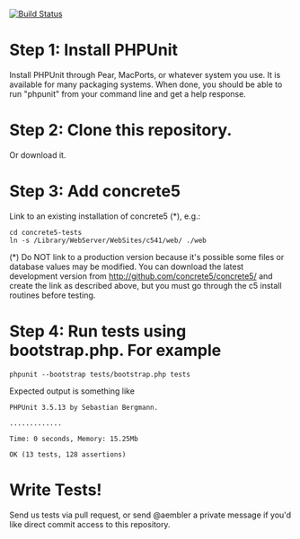 [![Build Status](https://travis-ci.org/concrete5/concrete5-tests.png?branch=master)](https://travis-ci.org/concrete5/concrete5-tests)

# Step 1: Install PHPUnit

Install PHPUnit through Pear, MacPorts, or whatever system you use. It is available for many packaging systems. When done, you should be able to run "phpunit" from your command line and get a help response.

# Step 2: Clone this repository.

Or download it.

# Step 3: Add concrete5

Link to an existing installation of concrete5 (*), e.g.:

    cd concrete5-tests
    ln -s /Library/WebServer/WebSites/c541/web/ ./web

(*) Do NOT link to a production version because it's possible some files or database values may be modified.
You can download the latest development version from http://github.com/concrete5/concrete5/ and create the link as described above, but you must go through the c5 install routines before testing.

# Step 4: Run tests using bootstrap.php. For example

    phpunit --bootstrap tests/bootstrap.php tests
    
Expected output is something like

	PHPUnit 3.5.13 by Sebastian Bergmann.
	
	.............
	
	Time: 0 seconds, Memory: 15.25Mb
	
	OK (13 tests, 128 assertions)

# Write Tests!

Send us tests via pull request, or send @aembler a private message if you'd like direct commit access to this repository.
